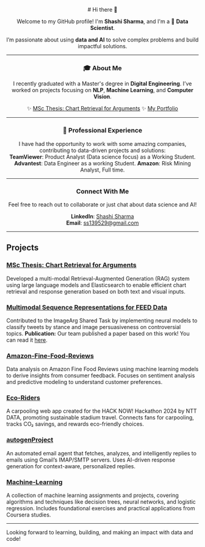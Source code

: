 <div align="center">
# Hi there 👋  

Welcome to my GitHub profile! I'm **Shashi Sharma**, and I'm a 🌱 **Data Scientist**.  

I’m passionate about using **data and AI** to solve complex problems and build impactful solutions.  

---

### 🎓 About Me  
I recently graduated with a Master's degree in **Digital Engineering**. I’ve worked on projects focusing on **NLP**, **Machine Learning**, and **Computer Vision**.  

✨ [MSc Thesis: Chart Retrieval for Arguments](https://github.com/mleshashi/thesis-sharma) 
✨ [My Portfolio](https://github.com/mleshashi?tab=repositories)  

---

### 💼 Professional Experience  
I have had the opportunity to work with some amazing companies, contributing to data-driven projects and solutions:  
**TeamViewer**: Product Analyst (Data science focus) as a Working Student.  
**Advantest**: Data Engineer as a working Student.
**Amazon**: Risk Mining Analyst, Full time.

---

### Connect With Me  
Feel free to reach out to collaborate or just chat about data science and AI!  

**LinkedIn**: [Shashi Sharma](https://linkedin.com/in/mleshashi)  
**Email**: ss139529@gmail.com  

---

</div>


## Projects

### [MSc Thesis: Chart Retrieval for Arguments](https://github.com/mleshashi/thesis-sharma)
Developed a multi-modal Retrieval-Augmented Generation (RAG) system using large language models and Elasticsearch to enable efficient chart retrieval and response generation based on both text and visual inputs.

### [Multimodal Sequence Representations for FEED Data](https://github.com/webis-de/argmining23-image-arg)
Contributed to the ImageArg Shared Task by implementing neural models to classify tweets by stance and image persuasiveness on controversial topics.
**Publication:** Our team published a paper based on this work! You can read it [here](https://aclanthology.org/2023.argmining-1.16/).

### [Amazon-Fine-Food-Reviews](https://github.com/mleshashi/Amazon-Fine-Food-Reviews)
Data analysis on Amazon Fine Food Reviews using machine learning models to derive insights from consumer feedback. Focuses on sentiment analysis and predictive modeling to understand customer preferences.

### [Eco-Riders](https://github.com/mleshashi/Eco-Riders)
A carpooling web app created for the HACK NOW! Hackathon 2024 by NTT DATA, promoting sustainable stadium travel. Connects fans for carpooling, tracks CO₂ savings, and rewards eco-friendly choices.

### [autogenProject](https://github.com/mleshashi/autogenProject)
An automated email agent that fetches, analyzes, and intelligently replies to emails using Gmail’s IMAP/SMTP servers. Uses AI-driven response generation for context-aware, personalized replies.

### [Machine-Learning](https://github.com/mleshashi/Machine-Learning)
A collection of machine learning assignments and projects, covering algorithms and techniques like decision trees, neural networks, and logistic regression. Includes foundational exercises and practical applications from Coursera studies.

---

Looking forward to learning, building, and making an impact with data and code!

